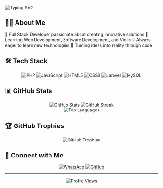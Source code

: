 
  <img src="https://readme-typing-svg.herokuapp.com?font=Fira+Code&pause=1000&color=00FF00&background=000000&center=true&vCenter=true&width=435&lines=Hi+%F0%9F%91%8B+I'm+Yukii+Ice;Full+Stack+Developer;Software+Engineer;Music+Enthusiast" alt="Typing SVG" />
</div>

## 👨‍💻 About Me

🚀 Full Stack Developer passionate about creating innovative solutions
🎻 Learning Web Development, Software Development, and Violin
💡 Always eager to learn new technologies
🌟 Turning ideas into reality through code


## 🛠️ Tech Stack

<div align="center">
  
![PHP](https://img.shields.io/badge/PHP-777BB4?style=for-the-badge&logo=php&logoColor=white)
![JavaScript](https://img.shields.io/badge/JavaScript-F7DF1E?style=for-the-badge&logo=javascript&logoColor=black)
![HTML5](https://img.shields.io/badge/HTML5-E34F26?style=for-the-badge&logo=html5&logoColor=white)
![CSS3](https://img.shields.io/badge/CSS3-1572B6?style=for-the-badge&logo=css3&logoColor=white)
![Laravel](https://img.shields.io/badge/Laravel-FF2D20?style=for-the-badge&logo=laravel&logoColor=white)
![MySQL](https://img.shields.io/badge/MySQL-00000F?style=for-the-badge&logo=mysql&logoColor=white)

</div>

## 📊 GitHub Stats

<div align="center">
  <img src="https://github-readme-stats.vercel.app/api?username=Yukii&show_icons=true&theme=radical" alt="GitHub Stats" />
  <img src="https://github-readme-streak-stats.herokuapp.com/?user=Prof-Claret&theme=radical" alt="GitHub Streak" />
</div>

<div align="center">
  <img src="https://github-readme-stats.vercel.app/api/top-langs/?username=Prof-Claret&layout=compact&theme=radical" alt="Top Languages" />
</div>

## 🏆 GitHub Trophies

<div align="center">
  <img src="https://github-profile-trophy.vercel.app/?username=Yukii&theme=radical&no-frame=false&no-bg=true&margin-w=4" alt="GitHub Trophies"/>
</div>

## 🤝 Connect with Me

<div align="center">
  
[![WhatsApp](https://img.shields.io/badge/WhatsApp-25D366?style=for-the-badge&logo=whatsapp&logoColor=white)](https://wa.me/6281361475230)
[![GitHub](https://img.shields.io/badge/GitHub-100000?style=for-the-badge&logo=github&logoColor=white)](https://github.com/Prof-Claret)

</div>

---

<div align="center">
  <img src="https://komarev.com/ghpvc/?username=Prof-Claret&label=Profile%20views&color=0e75b6&style=flat" alt="Profile Views" />
</div>
